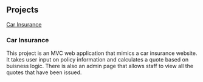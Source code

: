 ## Projects
[Car Insurance](https://github.com/JMC1027/C-Sharp/tree/main/CarInsurance)






### Car Insurance 
This project is an MVC web application that mimics a car insurance website. It takes user input on policy information and calculates a quote based on buisness logic. There is also an admin page that allows staff to view all the quotes that have been issued.



